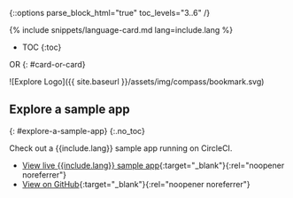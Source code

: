 {::options parse_block_html="true" toc_levels="3..6" /}

<div id="cards">
<div class="card">

{% include snippets/language-card.md lang=include.lang %}

* TOC
{:toc}
</div>
<div id="card-or-card-container">
OR
{: #card-or-card}
</div>
<div class="card">

![Explore Logo]({{ site.baseurl }}/assets/img/compass/bookmark.svg)
## Explore a sample app
{: #explore-a-sample-app}
{:.no_toc}

Check out a {{include.lang}} sample app running on CircleCI.

* [View live {{include.lang}} sample app](https://github.com/CircleCI-Public/circleci-demo-{{include.demo_url_suffix}}){:target="_blank"}{:rel="noopener noreferrer"}
* [View on GitHub](https://github.com/CircleCI-Public/circleci-demo-{{include.demo_url_suffix}}){:target="_blank"}{:rel="noopener noreferrer"}
</div>
</div>